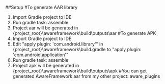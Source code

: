 ##Setup
#To generate AAR library
1. Import Gradle project to IDE
2. Run gradle task: assemble
3. Project aar will be generated in {project_root}\awareframework\build\outputs\aar
#To generate APK
1. Import Gradle project to IDE
2. Edit "apply plugin: 'com.android.library'" in {project_root}\awareframework\build.gradle
 to "apply plugin: 'com.android.application'"
3. Run gradle task: assemble
4. Project apk will be generated in {project_root}\awareframework\build\outputs\apk
#You can get generated AwareFramework aar from my other project: aware_plugins